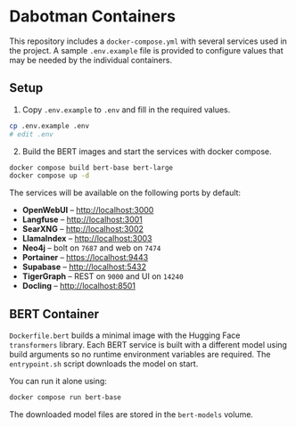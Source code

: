 # Dabotman Containers

This repository includes a `docker-compose.yml` with several services used in the project. A sample `.env.example` file is provided to configure values that may be needed by the individual containers.

## Setup

1. Copy `.env.example` to `.env` and fill in the required values.

```bash
cp .env.example .env
# edit .env
```

2. Build the BERT images and start the services with docker compose.

```bash
docker compose build bert-base bert-large
docker compose up -d
```

The services will be available on the following ports by default:

- **OpenWebUI** – <http://localhost:3000>
- **Langfuse** – <http://localhost:3001>
- **SearXNG** – <http://localhost:3002>
- **LlamaIndex** – <http://localhost:3003>
- **Neo4j** – bolt on `7687` and web on `7474`
- **Portainer** – <https://localhost:9443>
- **Supabase** – <http://localhost:5432>
- **TigerGraph** – REST on `9000` and UI on `14240`
- **Docling** – <http://localhost:8501>

## BERT Container

`Dockerfile.bert` builds a minimal image with the Hugging Face `transformers` library. Each BERT service is built with a different model using build arguments so no runtime environment variables are required. The `entrypoint.sh` script downloads the model on start.

You can run it alone using:

```bash
docker compose run bert-base
```

The downloaded model files are stored in the `bert-models` volume.
